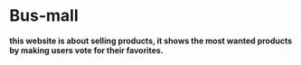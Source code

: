 # Bus-mall
**this website is about selling products, it shows the most wanted products by making users vote for their favorites.**

